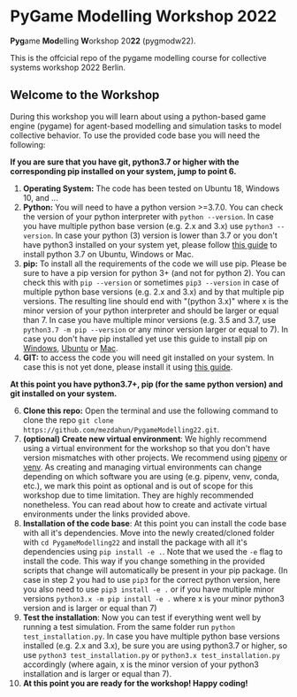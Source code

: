 # **PyGame Modelling Workshop 2022**

**Pyg**ame **Mod**elling **W**orkshop 20**22** (pygmodw22).

This is the offcicial repo of the pygame modelling course for collective systems workshop 2022 Berlin.

## Welcome to the Workshop
During this workshop you will learn about using a python-based game engine (pygame) for agent-based modelling and simulation tasks to model collective behavior.
To use the provided code base you will need the following:

**If you are sure that you have git, python3.7 or higher with the corresponding pip installed on your system, jump to point 6.**

1. **Operating System:** The code has been tested on Ubuntu 18, Windows 10, and ...
2. **Python:** You will need to have a python version >=3.7.0. You can check the version of your python interpreter with `python --version`. In case you have multiple python base version (e.g. 2.x and 3.x) use `python3 --version`. In case your python (3) version is lower than 3.7 or you don't have python3 installed on your system yet, please follow [this guide](https://www.geeksforgeeks.org/download-and-install-python-3-latest-version/) to install python 3.7 on Ubuntu, Windows or Mac.
3. **pip:** To install all the requirements of the code we will use pip. Please be sure to have a pip version for python 3+ (and not for python 2). You can check this with `pip --version` or sometimes `pip3 --version` in case of multiple python base versions (e.g. 2.x and 3.x) and by that multiple pip versions. The resulting line should end with "(python 3.x)" where x is the minor version of your python interpreter and should be larger or equal than 7. In case you have multiple minor versions (e.g. 3.5 and 3.7, use `python3.7 -m pip --version` or any minor version larger or equal to 7). In case you don't have pip installed yet use this guide to install pip on [Windows](https://www.liquidweb.com/kb/install-pip-windows/), [Ubuntu](https://www.odoo.com/forum/help-1/how-to-install-pip-in-python-3-on-ubuntu-18-04-167715) or [Mac](https://www.geeksforgeeks.org/download-and-install-python-3-latest-version/#macos).
5. **GIT:** to access the code you will need git installed on your system. In case this is not yet done, please install it using [this guide](https://github.com/git-guides/install-git).

**At this point you have python3.7+, pip (for the same python version) and git installed on your system.**

6. **Clone this repo:** Open the terminal and use the following command to clone the repo `git clone https://github.com/mezdahun/PygameModelling22.git`.
7. **(optional) Create new virtual environment**: We highly recommend using a virtual environment for the workshop so that you don't have version mismatches with other projects. We recommend using [pipenv](https://pipenv.pypa.io/en/latest/) or [venv](https://docs.python.org/3/library/venv.html). As creating and managing virtual environments can change depending on which software you are using (e.g. pipenv, venv, conda, etc.), we mark this point as optional and is out of scope for this workshop due to time limitation. They are highly recommended nonetheless. You can read about how to create and activate virtual environments under the links provided above.
8. **Installation of the code base**: At this point you can install the code base with all it's dependencies. Move into the newly created/cloned folder with `cd PygameModelling22` and install the package with all it's dependencies using `pip install -e .`. Note that we used the `-e` flag to install the code. This way if you change something in the provided scripts that change will automatically be present in your pip package. (In case in step 2 you had to use `pip3` for the correct python version, here you also need to use `pip3 install -e .` or if you have multiple minor versions `python3.x -m pip install -e .` where x is your minor python3 version and is larger or equal than 7)
9. **Test the installation**: Now you can test if everything went well by running a test simulation. From the same folder run `python test_installation.py`. In case you have multiple python base versions installed (e.g. 2.x and 3.x), be sure you are using python3.7 or higher, so use `python3 test_installation.py` or `python3.x test_installation.py` accordingly (where again, x is the minor version of your python3 installation and is larger or equal than 7).
10. **At this point you are ready for the workshop! Happy coding!**
